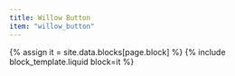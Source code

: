 ```yaml
---
title: Willow Button
item: "willow_button"
---
```


{% assign it = site.data.blocks[page.block] %}
{% include block_template.liquid block=it %}

